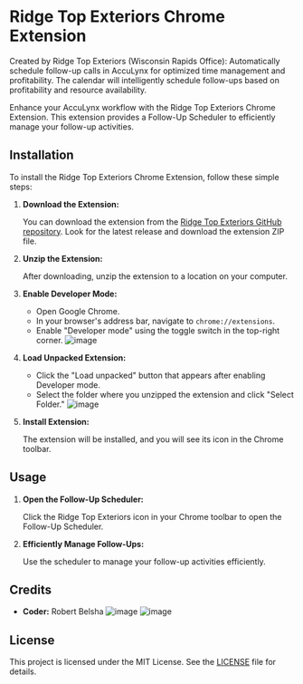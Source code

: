 # Ridge Top Exteriors Chrome Extension

Created by Ridge Top Exteriors (Wisconsin Rapids Office): Automatically schedule follow-up calls in AccuLynx for optimized time management and profitability. The calendar will intelligently schedule follow-ups based on profitability and resource availability.

Enhance your AccuLynx workflow with the Ridge Top Exteriors Chrome Extension. This extension provides a Follow-Up Scheduler to efficiently manage your follow-up activities.

## Installation

To install the Ridge Top Exteriors Chrome Extension, follow these simple steps:

1. **Download the Extension:**

   You can download the extension from the [Ridge Top Exteriors GitHub repository]([https://github.com/ridgetopexteriors/acculynxEXT](https://github.com/ridgetopexteriors/acculynxEXT/)). Look for the latest release and download the extension ZIP file.

2. **Unzip the Extension:**

   After downloading, unzip the extension to a location on your computer.

3. **Enable Developer Mode:**

   - Open Google Chrome.
   - In your browser's address bar, navigate to `chrome://extensions`.
   - Enable "Developer mode" using the toggle switch in the top-right corner.
![image](https://github.com/ridgetopexteriors/acculynxEXT/assets/148669151/ef76a825-e90f-406d-8e7c-df9e1072a8f3)

4. **Load Unpacked Extension:**

   - Click the "Load unpacked" button that appears after enabling Developer mode.
   - Select the folder where you unzipped the extension and click "Select Folder."
![image](https://github.com/ridgetopexteriors/acculynxEXT/assets/148669151/11e9ef44-7346-4926-8afe-8afd4f827aa2)

5. **Install Extension:**

   The extension will be installed, and you will see its icon in the Chrome toolbar.

## Usage

1. **Open the Follow-Up Scheduler:**

   Click the Ridge Top Exteriors icon in your Chrome toolbar to open the Follow-Up Scheduler.

2. **Efficiently Manage Follow-Ups:**

   Use the scheduler to manage your follow-up activities efficiently.

## Credits

- **Coder:** Robert Belsha
![image](https://github.com/ridgetopexteriors/acculynxEXT/assets/148669151/9125b9b4-ae3b-4fb6-aeea-00e9e5839269)
![image](https://github.com/ridgetopexteriors/acculynxEXT/assets/148669151/c6e9f5fe-a98f-4527-8626-d918fb0795f2)

## License

This project is licensed under the MIT License. See the [LICENSE](LICENSE) file for details.
